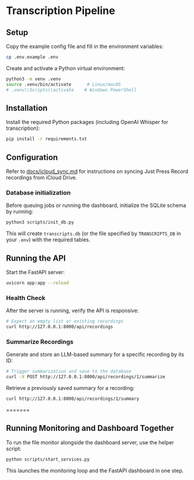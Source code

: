 # Transcription Pipeline

## Setup

Copy the example config file and fill in the environment variables:

```bash
cp .env.example .env
```

Create and activate a Python virtual environment:

```bash
python3 -m venv .venv
source .venv/bin/activate      # Linux/macOS
# .venv\\Scripts\\activate    # Windows PowerShell
```

## Installation

Install the required Python packages (including OpenAI Whisper for transcription):

```bash
pip install -r requirements.txt
```

## Configuration

Refer to [docs/icloud_sync.md](docs/icloud_sync.md) for instructions on syncing Just Press Record recordings from iCloud Drive.

### Database initialization

Before queuing jobs or running the dashboard, initialize the SQLite schema by running:

```bash
python3 scripts/init_db.py
```

This will create `transcripts.db` (or the file specified by `TRANSCRIPTS_DB` in your `.env`) with the required tables.

## Running the API

Start the FastAPI server:

```bash
uvicorn app:app --reload
```

### Health Check

After the server is running, verify the API is responsive:

```bash
# Expect an empty list or existing recordings
curl http://127.0.0.1:8000/api/recordings
```

### Summarize Recordings

Generate and store an LLM-based summary for a specific recording by its ID:

```bash
# Trigger summarization and save to the database
curl -X POST http://127.0.0.1:8000/api/recordings/1/summarize
```

Retrieve a previously saved summary for a recording:

```bash
curl http://127.0.0.1:8000/api/recordings/1/summary
```
=======
## Running Monitoring and Dashboard Together

To run the file monitor alongside the dashboard server, use the helper script:

```bash
python scripts/start_services.py
```

This launches the monitoring loop and the FastAPI dashboard in one step.
